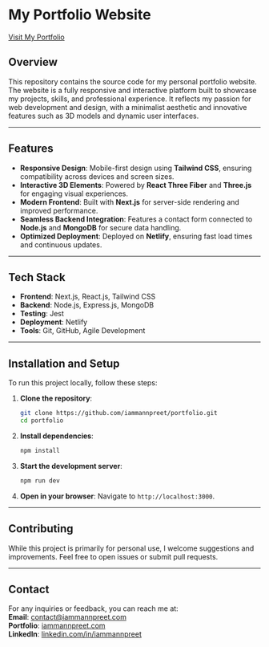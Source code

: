 # **My Portfolio Website**

[Visit My Portfolio](https://iammannpreet.com)

## **Overview**
This repository contains the source code for my personal portfolio website. The website is a fully responsive and interactive platform built to showcase my projects, skills, and professional experience. It reflects my passion for web development and design, with a minimalist aesthetic and innovative features such as 3D models and dynamic user interfaces.

---

## **Features**
- **Responsive Design**: Mobile-first design using **Tailwind CSS**, ensuring compatibility across devices and screen sizes.  
- **Interactive 3D Elements**: Powered by **React Three Fiber** and **Three.js** for engaging visual experiences.  
- **Modern Frontend**: Built with **Next.js** for server-side rendering and improved performance.  
- **Seamless Backend Integration**: Features a contact form connected to **Node.js** and **MongoDB** for secure data handling.  
- **Optimized Deployment**: Deployed on **Netlify**, ensuring fast load times and continuous updates.  

---

## **Tech Stack**
- **Frontend**: Next.js, React.js, Tailwind CSS  
- **Backend**: Node.js, Express.js, MongoDB  
- **Testing**: Jest  
- **Deployment**: Netlify  
- **Tools**: Git, GitHub, Agile Development  

---

## **Installation and Setup**
To run this project locally, follow these steps:

1. **Clone the repository**:
   ```bash
   git clone https://github.com/iammannpreet/portfolio.git
   cd portfolio
   ```

2. **Install dependencies**:
   ```bash
   npm install
   ```

3. **Start the development server**:
   ```bash
   npm run dev
   ```

4. **Open in your browser**:
   Navigate to `http://localhost:3000`.

---

## **Contributing**
While this project is primarily for personal use, I welcome suggestions and improvements. Feel free to open issues or submit pull requests.

---

## **Contact**
For any inquiries or feedback, you can reach me at:  
**Email**: [contact@iammannpreet.com](mailto:contact@iammannpreet.com)  
**Portfolio**: [iammannpreet.com](https://iammannpreet.com)  
**LinkedIn**: [linkedin.com/in/iammannpreet](https://linkedin.com/in/iammannpreet)  
